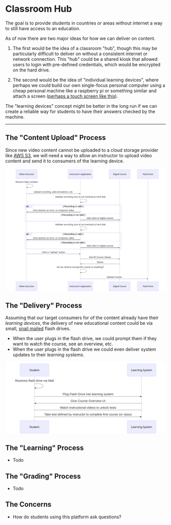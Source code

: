 # Classroom Hub

The goal is to provide students in countries or areas without
internet a way to still have access to an education.

As of now there are two major ideas for how we can deliver on content.

1. The first would be the idea of a classroom "hub", though this may
   be particularly difficult to deliver on without a consistent internet
   or network connection. This "hub" could be a shared kiosk that allowed
   users to login with pre-defined credentials, which would be encrypted
   on the hard drive.

2. The second would be the idea of "individual learning devices", where
   perhaps we could build our own single-focus personal computer using a
   cheap personal machine like a raspberry pi or something similar and attach
   a screen ([perhaps a touch screen like this](https://www.amazon.com/Raspberry-Pi-7-Touchscreen-Display/dp/B0153R2A9I)).

The "learning devices" concept might be better in the long run if we can
create a reliable way for students to have their answers checked by the machine.

---

## The "Content Upload" Process

Since new video content cannot be uploaded to a cloud storage provider
like [AWS S3](https://aws.amazon.com/s3/), we will need a way to allow an
instructor to upload video content and send it to consumers of the learning
device.

![Content Upload Process](./docs/content-upload.mmd.svg)

## The "Delivery" Process

Assuming that our target consumers for of the content already have their
_learning devices_, the delivery of new educational content could be via
small, [snail mailed](https://whatis.techtarget.com/definition/snail-mail)
flash drives.

- When the user plugs in the flash drive, we could prompt them if they
  want to watch the course, see an overview, etc.
- When the user plugs in the flash drive we could even deliver system
  updates to their _learning systems_.

![Delivery Process](./docs/delivery-process.mmd.svg)

## The "Learning" Process

- Todo

## The "Grading" Process

- Todo

## The Concerns

- How do students using this platform ask questions?
